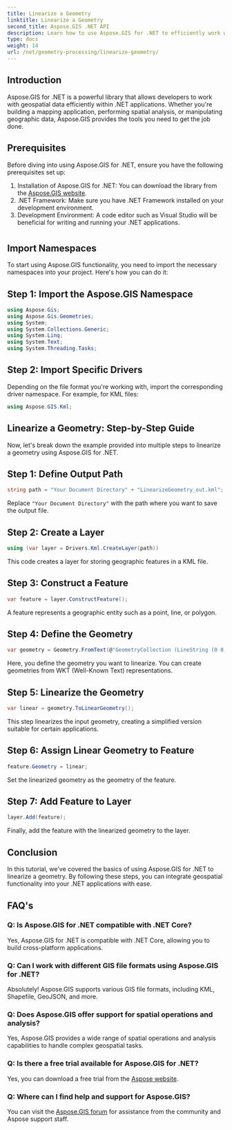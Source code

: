 ```yaml
---
title: Linearize a Geometry
linktitle: Linearize a Geometry
second_title: Aspose.GIS .NET API
description: Learn how to use Aspose.GIS for .NET to efficiently work with geospatial data, perform spatial analysis, and manipulate geographic within your .NET applications.
type: docs
weight: 14
url: /net/geometry-processing/linearize-geometry/
---
```

## Introduction
Aspose.GIS for .NET is a powerful library that allows developers to work with geospatial data efficiently within .NET applications. Whether you're building a mapping application, performing spatial analysis, or manipulating geographic data, Aspose.GIS provides the tools you need to get the job done.
## Prerequisites
Before diving into using Aspose.GIS for .NET, ensure you have the following prerequisites set up:
1. Installation of Aspose.GIS for .NET: You can download the library from the [Aspose.GIS website](https://releases.aspose.com/gis/net/).
2. .NET Framework: Make sure you have .NET Framework installed on your development environment.
3. Development Environment: A code editor such as Visual Studio will be beneficial for writing and running your .NET applications.
#
## Import Namespaces
To start using Aspose.GIS functionality, you need to import the necessary namespaces into your project. Here's how you can do it:
## Step 1: Import the Aspose.GIS Namespace
```csharp
using Aspose.Gis;
using Aspose.Gis.Geometries;
using System;
using System.Collections.Generic;
using System.Linq;
using System.Text;
using System.Threading.Tasks;
```
## Step 2: Import Specific Drivers
Depending on the file format you're working with, import the corresponding driver namespace. For example, for KML files:
```csharp
using Aspose.GIS.Kml;
```
## Linearize a Geometry: Step-by-Step Guide
Now, let's break down the example provided into multiple steps to linearize a geometry using Aspose.GIS for .NET.
## Step 1: Define Output Path
```csharp
string path = "Your Document Directory" + "LinearizeGeometry_out.kml";
```
Replace `"Your Document Directory"` with the path where you want to save the output file.
## Step 2: Create a Layer
```csharp
using (var layer = Drivers.Kml.CreateLayer(path))
```
This code creates a layer for storing geographic features in a KML file.
## Step 3: Construct a Feature
```csharp
var feature = layer.ConstructFeature();
```
A feature represents a geographic entity such as a point, line, or polygon.
## Step 4: Define the Geometry
```csharp
var geometry = Geometry.FromText(@"GeometryCollection (LineString (0 0, 1 1, 2 0),CompoundCurve ((4 0, 5 1), CircularString (5 1, 6 2, 7 1)))");
```
Here, you define the geometry you want to linearize. You can create geometries from WKT (Well-Known Text) representations.
## Step 5: Linearize the Geometry
```csharp
var linear = geometry.ToLinearGeometry();
```
This step linearizes the input geometry, creating a simplified version suitable for certain applications.
## Step 6: Assign Linear Geometry to Feature
```csharp
feature.Geometry = linear;
```
Set the linearized geometry as the geometry of the feature.
## Step 7: Add Feature to Layer
```csharp
layer.Add(feature);
```
Finally, add the feature with the linearized geometry to the layer.

## Conclusion
In this tutorial, we've covered the basics of using Aspose.GIS for .NET to linearize a geometry. By following these steps, you can integrate geospatial functionality into your .NET applications with ease.
## FAQ's
### Q: Is Aspose.GIS for .NET compatible with .NET Core?
Yes, Aspose.GIS for .NET is compatible with .NET Core, allowing you to build cross-platform applications.
### Q: Can I work with different GIS file formats using Aspose.GIS for .NET?
Absolutely! Aspose.GIS supports various GIS file formats, including KML, Shapefile, GeoJSON, and more.
### Q: Does Aspose.GIS offer support for spatial operations and analysis?
Yes, Aspose.GIS provides a wide range of spatial operations and analysis capabilities to handle complex geospatial tasks.
### Q: Is there a free trial available for Aspose.GIS for .NET?
Yes, you can download a free trial from the [Aspose website](https://releases.aspose.com/).
### Q: Where can I find help and support for Aspose.GIS?
You can visit the [Aspose.GIS forum](https://forum.aspose.com/c/gis/33) for assistance from the community and Aspose support staff.
